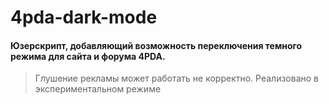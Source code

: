 # 4pda-dark-mode
#### Юзерскрипт, добавляющий возможность переключения темного режима для сайта и форума 4PDA.
> Глушение рекламы может работать не корректно. Реализовано в экспериментальном режиме
